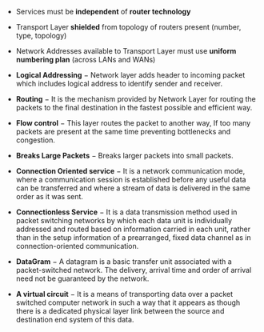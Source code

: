 - Services must be **independent** of **router technology**
- Transport Layer **shielded** from topology of routers present (number, type, topology)
- Network Addresses available to Transport Layer must use **uniform numbering plan** (across LANs and WANs)

- **Logical Addressing** − Network layer adds header to incoming packet which includes logical address to identify sender and receiver.
    
- **Routing** − It is the mechanism provided by Network Layer for routing the packets to the final destination in the fastest possible and efficient way.
    
- **Flow control** − This layer routes the packet to another way, If too many packets are present at the same time preventing bottlenecks and congestion.
    
- **Breaks Large Packets** − Breaks larger packets into small packets.
    
- **Connection Oriented service** − It is a network communication mode, where a communication session is established before any useful data can be transferred and where a stream of data is delivered in the same order as it was sent.
    
- **Connectionless Service** − It is a data transmission method used in packet switching networks by which each data unit is individually addressed and routed based on information carried in each unit, rather than in the setup information of a prearranged, fixed data channel as in connection-oriented communication.
    
- **DataGram** − A datagram is a basic transfer unit associated with a packet-switched network. The delivery, arrival time and order of arrival need not be guaranteed by the network.
    
- **A virtual circuit** − It is a means of transporting data over a packet switched computer network in such a way that it appears as though there is a dedicated physical layer link between the source and destination end system of this data.

